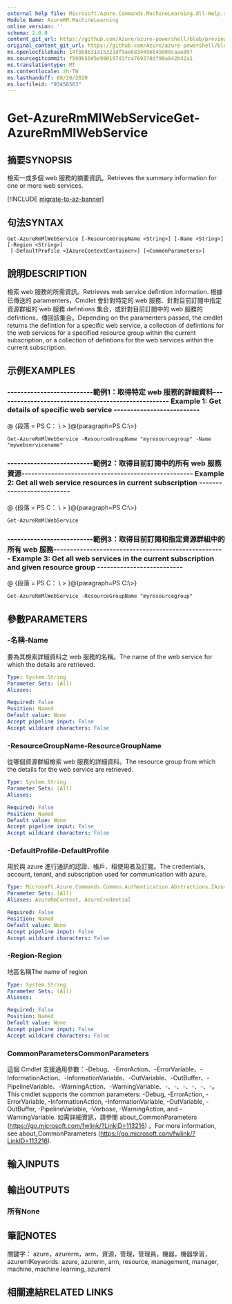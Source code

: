 ```yaml
---
external help file: Microsoft.Azure.Commands.MachineLearning.dll-Help.xml
Module Name: AzureRM.MachineLearning
online version: ''
schema: 2.0.0
content_git_url: https://github.com/Azure/azure-powershell/blob/preview/src/ResourceManager/MachineLearning/Commands.MachineLearning/help/Get-AzureRmMlWebService.md
original_content_git_url: https://github.com/Azure/azure-powershell/blob/preview/src/ResourceManager/MachineLearning/Commands.MachineLearning/help/Get-AzureRmMlWebService.md
ms.openlocfilehash: 14fbb8631a15321df9ae6834456649d00caae897
ms.sourcegitcommit: f599b50d5e980197d1fca769378df90a842b42a1
ms.translationtype: MT
ms.contentlocale: zh-TW
ms.lasthandoff: 08/20/2020
ms.locfileid: "93456563"
---
```

# <span data-ttu-id="df04c-101">Get-AzureRmMlWebService</span><span class="sxs-lookup"><span data-stu-id="df04c-101">Get-AzureRmMlWebService</span></span>

## <span data-ttu-id="df04c-102">摘要</span><span class="sxs-lookup"><span data-stu-id="df04c-102">SYNOPSIS</span></span>
<span data-ttu-id="df04c-103">檢索一或多個 web 服務的摘要資訊。</span><span class="sxs-lookup"><span data-stu-id="df04c-103">Retrieves the summary information for one or more web services.</span></span>

[!INCLUDE [migrate-to-az-banner](../../includes/migrate-to-az-banner.md)]

## <span data-ttu-id="df04c-104">句法</span><span class="sxs-lookup"><span data-stu-id="df04c-104">SYNTAX</span></span>

```
Get-AzureRmMlWebService [-ResourceGroupName <String>] [-Name <String>] [-Region <String>]
 [-DefaultProfile <IAzureContextContainer>] [<CommonParameters>]
```

## <span data-ttu-id="df04c-105">說明</span><span class="sxs-lookup"><span data-stu-id="df04c-105">DESCRIPTION</span></span>
<span data-ttu-id="df04c-106">檢索 web 服務的所需資訊。</span><span class="sxs-lookup"><span data-stu-id="df04c-106">Retrieves web service defintion information.</span></span>
<span data-ttu-id="df04c-107">根據已傳送的 paramenters，Cmdlet 會針對特定的 web 服務、針對目前訂閱中指定資源群組的 web 服務 defintions 集合，或針對目前訂閱中的 web 服務的 defintions，傳回該集合。</span><span class="sxs-lookup"><span data-stu-id="df04c-107">Depending on the paramenters passed, the cmdlet returns the defintion for a specific web service, a collection of defintions for the web services for a specified resource group within the current subscription, or a collection of defintions for the web services within the current subscription.</span></span>

## <span data-ttu-id="df04c-108">示例</span><span class="sxs-lookup"><span data-stu-id="df04c-108">EXAMPLES</span></span>

### <span data-ttu-id="df04c-109">--------------------------範例1：取得特定 web 服務的詳細資料--------------------------</span><span class="sxs-lookup"><span data-stu-id="df04c-109">--------------------------  Example 1: Get details of specific web service  --------------------------</span></span>
<span data-ttu-id="df04c-110">@ {段落 = PS C： \\ \> }</span><span class="sxs-lookup"><span data-stu-id="df04c-110">@{paragraph=PS C:\\\>}</span></span>





```
Get-AzureRmMlWebService -ResourceGroupName "myresourcegroup" -Name "mywebservicename"
```

### <span data-ttu-id="df04c-111">--------------------------範例2：取得目前訂閱中的所有 web 服務資源--------------------------</span><span class="sxs-lookup"><span data-stu-id="df04c-111">--------------------------  Example 2: Get all web service resources in current subscription  --------------------------</span></span>
<span data-ttu-id="df04c-112">@ {段落 = PS C： \\ \> }</span><span class="sxs-lookup"><span data-stu-id="df04c-112">@{paragraph=PS C:\\\>}</span></span>





```
Get-AzureRmMlWebService
```

### <span data-ttu-id="df04c-113">--------------------------範例3：取得目前訂閱和指定資源群組中的所有 web 服務--------------------------</span><span class="sxs-lookup"><span data-stu-id="df04c-113">--------------------------  Example 3: Get all web services in the current subscription and given resource group  --------------------------</span></span>
<span data-ttu-id="df04c-114">@ {段落 = PS C： \\ \> }</span><span class="sxs-lookup"><span data-stu-id="df04c-114">@{paragraph=PS C:\\\>}</span></span>





```
Get-AzureRmMlWebService -ResourceGroupName "myresourcegroup"
```

## <span data-ttu-id="df04c-115">參數</span><span class="sxs-lookup"><span data-stu-id="df04c-115">PARAMETERS</span></span>

### <span data-ttu-id="df04c-116">-名稱</span><span class="sxs-lookup"><span data-stu-id="df04c-116">-Name</span></span>
<span data-ttu-id="df04c-117">要為其檢索詳細資料之 web 服務的名稱。</span><span class="sxs-lookup"><span data-stu-id="df04c-117">The name of the web service for which the details are retrieved.</span></span>

```yaml
Type: System.String
Parameter Sets: (All)
Aliases: 

Required: False
Position: Named
Default value: None
Accept pipeline input: False
Accept wildcard characters: False
```

### <span data-ttu-id="df04c-118">-ResourceGroupName</span><span class="sxs-lookup"><span data-stu-id="df04c-118">-ResourceGroupName</span></span>
<span data-ttu-id="df04c-119">從哪個資源群組檢索 web 服務的詳細資料。</span><span class="sxs-lookup"><span data-stu-id="df04c-119">The resource group from which the details for the web service are retrieved.</span></span>

```yaml
Type: System.String
Parameter Sets: (All)
Aliases: 

Required: False
Position: Named
Default value: None
Accept pipeline input: False
Accept wildcard characters: False
```

### <span data-ttu-id="df04c-120">-DefaultProfile</span><span class="sxs-lookup"><span data-stu-id="df04c-120">-DefaultProfile</span></span>
<span data-ttu-id="df04c-121">用於與 azure 進行通訊的認證、帳戶、租使用者及訂閱。</span><span class="sxs-lookup"><span data-stu-id="df04c-121">The credentials, account, tenant, and subscription used for communication with azure.</span></span>

```yaml
Type: Microsoft.Azure.Commands.Common.Authentication.Abstractions.IAzureContextContainer
Parameter Sets: (All)
Aliases: AzureRmContext, AzureCredential

Required: False
Position: Named
Default value: None
Accept pipeline input: False
Accept wildcard characters: False
```

### <span data-ttu-id="df04c-122">-Region</span><span class="sxs-lookup"><span data-stu-id="df04c-122">-Region</span></span>
<span data-ttu-id="df04c-123">地區名稱</span><span class="sxs-lookup"><span data-stu-id="df04c-123">The name of region</span></span>

```yaml
Type: System.String
Parameter Sets: (All)
Aliases: 

Required: False
Position: Named
Default value: None
Accept pipeline input: False
Accept wildcard characters: False
```

### <span data-ttu-id="df04c-124">CommonParameters</span><span class="sxs-lookup"><span data-stu-id="df04c-124">CommonParameters</span></span>
<span data-ttu-id="df04c-125">這個 Cmdlet 支援通用參數：-Debug、-ErrorAction、-ErrorVariable、-InformationAction、-InformationVariable、-OutVariable、-OutBuffer、-PipelineVariable、-WarningAction、-WarningVariable、-、-、-、-、-、-。</span><span class="sxs-lookup"><span data-stu-id="df04c-125">This cmdlet supports the common parameters: -Debug, -ErrorAction, -ErrorVariable, -InformationAction, -InformationVariable, -OutVariable, -OutBuffer, -PipelineVariable, -Verbose, -WarningAction, and -WarningVariable.</span></span> <span data-ttu-id="df04c-126">如需詳細資訊，請參閱 about_CommonParameters (https://go.microsoft.com/fwlink/?LinkID=113216) 。</span><span class="sxs-lookup"><span data-stu-id="df04c-126">For more information, see about_CommonParameters (https://go.microsoft.com/fwlink/?LinkID=113216).</span></span>

## <span data-ttu-id="df04c-127">輸入</span><span class="sxs-lookup"><span data-stu-id="df04c-127">INPUTS</span></span>

## <span data-ttu-id="df04c-128">輸出</span><span class="sxs-lookup"><span data-stu-id="df04c-128">OUTPUTS</span></span>

### <span data-ttu-id="df04c-129">所有</span><span class="sxs-lookup"><span data-stu-id="df04c-129">None</span></span>

## <span data-ttu-id="df04c-130">筆記</span><span class="sxs-lookup"><span data-stu-id="df04c-130">NOTES</span></span>
<span data-ttu-id="df04c-131">關鍵字： azure，azurerm，arm，資源，管理，管理員，機器，機器學習，azureml</span><span class="sxs-lookup"><span data-stu-id="df04c-131">Keywords: azure, azurerm, arm, resource, management, manager, machine, machine learning, azureml</span></span>

## <span data-ttu-id="df04c-132">相關連結</span><span class="sxs-lookup"><span data-stu-id="df04c-132">RELATED LINKS</span></span>

